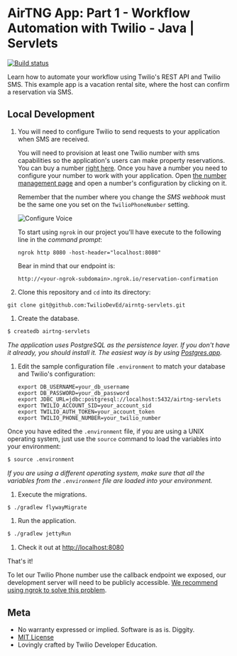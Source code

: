 # AirTNG App: Part 1 - Workflow Automation with Twilio - Java | Servlets
[![Build status](https://travis-ci.org/TwilioDevEd/airtng-servlets.svg)](https://travis-ci.org/TwilioDevEd/airtng-servlets)

Learn how to automate your workflow using Twilio's REST API and Twilio SMS. This example app is a vacation rental site, where the host can confirm a reservation via SMS.

## Local Development

1. You will need to configure Twilio to send requests to your application when SMS are received.

   You will need to provision at least one Twilio number with sms capabilities so the application's users can make property reservations. You can buy a number [right here](https://www.twilio.com/user/account/phone-numbers/search). Once you have a number you need to configure your number to work with your application. Open [the number management page](https://www.twilio.com/user/account/phone-numbers/incoming) and open a number's configuration by clicking on it.

   Remember that the number where you change the _SMS webhook_ must be the same one you set on the `TwilioPhoneNumber` setting.

   ![Configure Voice](http://howtodocs.s3.amazonaws.com/twilio-number-config-all-med.gif)

   To start using `ngrok` in our project you'll have execute to the following line in the _command prompt_:

   ```
   ngrok http 8080 -host-header="localhost:8080"
   ```

   Bear in mind that our endpoint is:
   ```
   http://<your-ngrok-subdomain>.ngrok.io/reservation-confirmation
   ```

1. Clone this repository and `cd` into its directory:
 ```
 git clone git@github.com:TwilioDevEd/airntg-servlets.git
 ```

1. Create the database.

 ```bash
 $ createdb airtng-servlets

 ```

  _The application uses PostgreSQL as the persistence layer. If you
  don't have it already, you should install it. The easiest way is by
  using [Postgres.app](http://postgresapp.com/)._

1. Edit the sample configuration file `.environment` to match your database and Twilio's configuration:
     ```
   export DB_USERNAME=your_db_username
   export DB_PASSWORD=your_db_password
   export JDBC_URL=jdbc:postgresql://localhost:5432/airtng-servlets
   export TWILIO_ACCOUNT_SID=your_account_sid
   export TWILIO_AUTH_TOKEN=your_account_token
   export TWILIO_PHONE_NUMBER=your_twilio_number
     ```

  Once you have edited the `.environment` file, if you are using a UNIX operating system,
  just use the `source` command to load the variables into your environment:

  ```bash
  $ source .environment
  ```

  _If you are using a different operating system, make sure that all the
  variables from the `.environment` file are loaded into your environment._

1. Execute the migrations.
  ```bash
  $ ./gradlew flywayMigrate
  ```

1. Run the application.
  ```bash
  $ ./gradlew jettyRun
  ```

1. Check it out at [http://localhost:8080](http://localhost:8080)

That's it!

To let our Twilio Phone number use the callback endpoint we exposed, our development server will need to be publicly accessible. [We recommend using ngrok to solve this problem](https://www.twilio.com/blog/2015/09/6-awesome-reasons-to-use-ngrok-when-testing-webhooks.html).

## Meta

* No warranty expressed or implied. Software is as is. Diggity.
* [MIT License](http://www.opensource.org/licenses/mit-license.html)
* Lovingly crafted by Twilio Developer Education.
